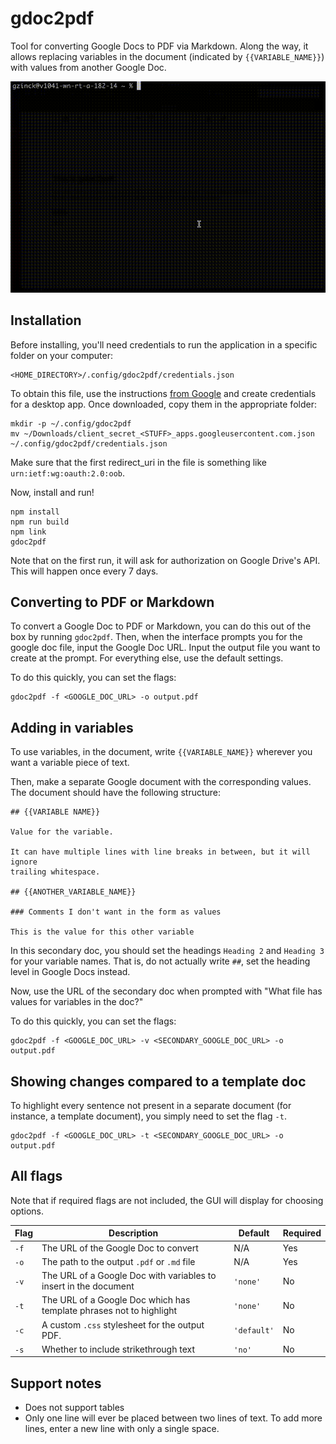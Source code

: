 # gdoc2pdf

Tool for converting Google Docs to PDF via Markdown. Along the way, it allows
replacing variables in the document (indicated by `{{VARIABLE_NAME}}`) with
values from another Google Doc.

![Demo gif](https://github.com/gzinck/gdoc2pdf/blob/main/demo.gif)

## Installation

Before installing, you'll need credentials to run the application in a specific
folder on your computer:

```
<HOME_DIRECTORY>/.config/gdoc2pdf/credentials.json
```

To obtain this file, use the instructions
[from Google](https://developers.google.com/workspace/guides/create-credentials)
and create credentials for a desktop app. Once downloaded, copy them in the
appropriate folder:

```
mkdir -p ~/.config/gdoc2pdf
mv ~/Downloads/client_secret_<STUFF>_apps.googleusercontent.com.json ~/.config/gdoc2pdf/credentials.json
```

Make sure that the first redirect_uri in the file is something like
`urn:ietf:wg:oauth:2.0:oob`.

Now, install and run!

```
npm install
npm run build
npm link
gdoc2pdf
```

Note that on the first run, it will ask for authorization on Google Drive's API.
This will happen once every 7 days.

## Converting to PDF or Markdown

To convert a Google Doc to PDF or Markdown, you can do this out of the box by
running `gdoc2pdf`. Then, when the interface prompts you for the google doc
file, input the Google Doc URL. Input the output file you want to create at the
prompt. For everything else, use the default settings.

To do this quickly, you can set the flags:

```
gdoc2pdf -f <GOOGLE_DOC_URL> -o output.pdf
```

## Adding in variables

To use variables, in the document, write `{{VARIABLE_NAME}}` wherever you want a
variable piece of text.

Then, make a separate Google document with the corresponding values. The
document should have the following structure:

```
## {{VARIABLE NAME}}

Value for the variable.

It can have multiple lines with line breaks in between, but it will ignore
trailing whitespace.

## {{ANOTHER_VARIABLE_NAME}}

### Comments I don't want in the form as values

This is the value for this other variable
```

In this secondary doc, you should set the headings `Heading 2` and `Heading 3`
for your variable names. That is, do not actually write `##`, set the heading
level in Google Docs instead.

Now, use the URL of the secondary doc when prompted with "What file has values
for variables in the doc?"

To do this quickly, you can set the flags:

```
gdoc2pdf -f <GOOGLE_DOC_URL> -v <SECONDARY_GOOGLE_DOC_URL> -o output.pdf
```

## Showing changes compared to a template doc

To highlight every sentence not present in a separate document (for instance, a
template document), you simply need to set the flag `-t`.

```
gdoc2pdf -f <GOOGLE_DOC_URL> -t <SECONDARY_GOOGLE_DOC_URL> -o output.pdf
```

## All flags

Note that if required flags are not included, the GUI will display for choosing
options.

| Flag | Description                                                         | Default     | Required |
| ---- | ------------------------------------------------------------------- | ----------- | -------- |
| `-f` | The URL of the Google Doc to convert                                | N/A         | Yes      |
| `-o` | The path to the output `.pdf` or `.md` file                         | N/A         | Yes      |
| `-v` | The URL of a Google Doc with variables to insert in the document    | `'none'`    | No       |
| `-t` | The URL of a Google Doc which has template phrases not to highlight | `'none'`    | No       |
| `-c` | A custom `.css` stylesheet for the output PDF.                      | `'default'` | No       |
| `-s` | Whether to include strikethrough text                               | `'no'`      | No       |

## Support notes

-   Does not support tables
-   Only one line will ever be placed between two lines of text. To add more
    lines, enter a new line with only a single space.
